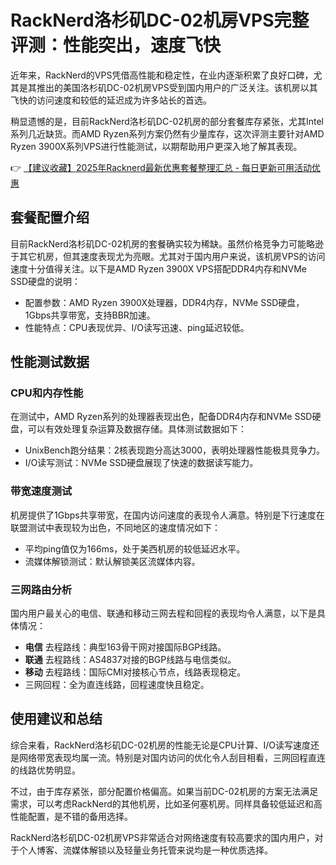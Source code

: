 # RackNerd洛杉矶DC-02机房VPS完整评测：性能突出，速度飞快

近年来，RackNerd的VPS凭借高性能和稳定性，在业内逐渐积累了良好口碑，尤其是其推出的美国洛杉矶DC-02机房VPS受到国内用户的广泛关注。该机房以其飞快的访问速度和较低的延迟成为许多站长的首选。

稍显遗憾的是，目前RackNerd洛杉矶DC-02机房的部分套餐库存紧张，尤其Intel系列几近缺货。而AMD Ryzen系列方案仍然有少量库存，这次评测主要针对AMD Ryzen 3900X系列VPS进行性能测试，以期帮助用户更深入地了解其表现。

👉 [【建议收藏】2025年Racknerd最新优惠套餐整理汇总 - 每日更新可用活动优惠](https://bit.ly/Rack_Nerd)

## 套餐配置介绍

目前RackNerd洛杉矶DC-02机房的套餐确实较为稀缺。虽然价格竞争力可能略逊于其它机房，但其速度表现尤为亮眼。尤其对于国内用户来说，该机房VPS的访问速度十分值得关注。以下是AMD Ryzen 3900X VPS搭配DDR4内存和NVMe SSD硬盘的说明：

- 配置参数：AMD Ryzen 3900X处理器，DDR4内存，NVMe SSD硬盘，1Gbps共享带宽，支持BBR加速。
- 性能特点：CPU表现优异、I/O读写迅速、ping延迟较低。

## 性能测试数据

### CPU和内存性能
在测试中，AMD Ryzen系列的处理器表现出色，配备DDR4内存和NVMe SSD硬盘，可以有效处理复杂运算及数据存储。具体测试数据如下：

- UnixBench跑分结果：2核表现跑分高达3000，表明处理器性能极具竞争力。
- I/O读写测试：NVMe SSD硬盘展现了快速的数据读写能力。

### 带宽速度测试
机房提供了1Gbps共享带宽，在国内访问速度的表现令人满意。特别是下行速度在联盟测试中表现较为出色，不同地区的速度情况如下：

- 平均ping值仅为166ms，处于美西机房的较低延迟水平。
- 流媒体解锁测试：默认解锁美区流媒体内容。

### 三网路由分析
国内用户最关心的电信、联通和移动三网去程和回程的表现均令人满意，以下是具体情况：

- **电信** 去程路线：典型163骨干网对接国际BGP线路。
- **联通** 去程路线：AS4837对接的BGP线路与电信类似。
- **移动** 去程路线：国际CMI对接核心节点，线路表现稳定。
- 三网回程：全为直连线路，回程速度快且稳定。

## 使用建议和总结

综合来看，RackNerd洛杉矶DC-02机房的性能无论是CPU计算、I/O读写速度还是网络带宽表现均属一流。特别是对国内访问的优化令人刮目相看，三网回程直连的线路优势明显。

不过，由于库存紧张，部分配置价格偏高。如果当前DC-02机房的方案无法满足需求，可以考虑RackNerd的其他机房，比如圣何塞机房。同样具备较低延迟和高性能配置，是不错的备用选择。

RackNerd洛杉矶DC-02机房VPS非常适合对网络速度有较高要求的国内用户，对于个人博客、流媒体解锁以及轻量业务托管来说均是一种优质选择。